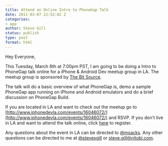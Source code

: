 ```yaml
---
title: Attend an Online Intro to PhoneGap Talk
date: 2011-03-07 22:52:02 Z
categories:
- app
author: Steve Gill
status: publish
type: post
format: html
---
```


Hey Everyone,

This Tuesday, March 8th at 7:00pm PST, I am going to be doing a Intro to PhoneGap talk online for a iPhone & Android Dev meetup group in LA. The meetup group is sponsored by [The Bit Source](http://www.thebitsource.com).

The talk will do a basic overview of what PhoneGap is, demo a sample PhoneGap app running on iPhone and Android emulators and do a brief discussion on PhoneGap Build.

If you are located in LA and want to check out the meetup go to [http://www.iphonedevla.com/events/16046072/](http://www.iphonedevla.com/events/16046072/) and RSVP. If you don’t live in LA and want to attend the talk online, click [here](https://www1.gotomeeting.com/register/697839769) to register.

Any questions about the event in LA can be directed to [@msacks](http://twitter.com/#!/msacks). Any other questions can be directed to me at [@stevesgill](http://twitter.com/#!/stevesgill) or steve.gill@nitobi.com.
